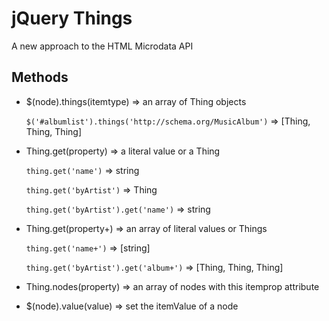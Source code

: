# jQuery Things

A new approach to the HTML Microdata API

## Methods

* $(node).things(itemtype) => an array of Thing objects
 
    `$('#albumlist').things('http://schema.org/MusicAlbum')` => [Thing, Thing, Thing]

* Thing.get(property) => a literal value or a Thing

    `thing.get('name')` => string
    
    `thing.get('byArtist')` => Thing
    
    `thing.get('byArtist').get('name')` => string

* Thing.get(property+) => an array of literal values or Things
    
    `thing.get('name+')` => [string]

    `thing.get('byArtist').get('album+')` => [Thing, Thing, Thing]

* Thing.nodes(property) => an array of nodes with this itemprop attribute

* $(node).value(value) => set the itemValue of a node
